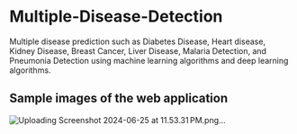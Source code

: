 # Multiple-Disease-Detection
Multiple disease prediction such as Diabetes Disease, Heart disease, Kidney Disease, Breast Cancer, Liver Disease, Malaria Detection, and Pneumonia Detection using machine learning algorithms and deep learning algorithms. 

## Sample images of the web application

![Uploading Screenshot 2024-06-25 at 11.53.31 PM.png…]()

